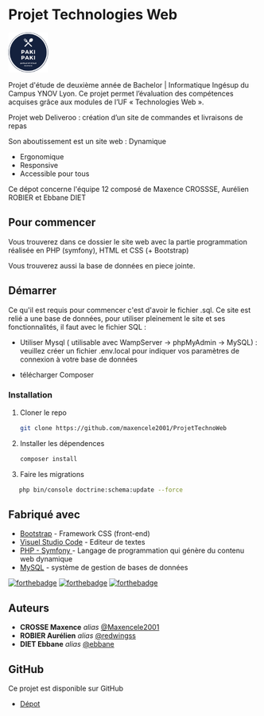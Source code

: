 # Projet Technologies Web

<a href="https://github.com/maxencele2001/ProjetTechnoWeb">
    <img src="public/img/logo.png" alt="Logo" width="80" height="80">
  </a>

Projet d'étude de deuxième année de Bachelor | Informatique Ingésup du Campus YNOV Lyon.
Ce projet permet l’évaluation des compétences acquises grâce aux modules de l’UF « Technologies Web ».

Projet web Deliveroo : création d’un site de commandes et livraisons de repas

Son aboutissement est un site web :
Dynamique
- Ergonomique
- Responsive
- Accessible pour tous 

Ce dépot concerne l'équipe 12 composé de Maxence CROSSSE, Aurélien ROBIER et Ebbane DIET

## Pour commencer

Vous trouverez dans ce dossier le site web avec la partie programmation réalisée en PHP (symfony), HTML et CSS (+ Bootstrap)

Vous trouverez aussi la base de données en piece jointe.



## Démarrer

Ce qu'il est requis pour commencer c'est d'avoir le fichier .sql. Ce site est relié a une base de données, pour utiliser pleinement le site et ses fonctionnalités, il faut avec le fichier SQL :

- Utiliser Mysql ( utilisable avec WampServer -> phpMyAdmin -> MySQL) : veuillez créer un fichier .env.local pour indiquer vos paramètres de connexion à votre base de données

- télécharger Composer



### Installation


1. Cloner le repo
   ```sh
   git clone https://github.com/maxencele2001/ProjetTechnoWeb
   ```
2. Installer les dépendences
   ```sh
   composer install
   ```
3. Faire les migrations
```sh
   php bin/console doctrine:schema:update --force
   ```


## Fabriqué avec


* [Bootstrap](https://getbootstrap.com/) - Framework CSS (front-end)
* [Visuel Studio Code](https://code.visualstudio.com/) - Editeur de textes
* [PHP - Symfony ](https://www.php.net/) - Langage de programmation qui génère du contenu web dynamique
* [MySQL](https://www.mysql.com/fr/) - système de gestion de bases de données

[![forthebadge](https://forthebadge.com/images/badges/made-with-javascript.svg)](http://forthebadge.com)  [![forthebadge](https://forthebadge.com/images/badges/uses-html.svg)](http://forthebadge.com)  [![forthebadge](https://forthebadge.com/images/badges/uses-css.svg)](http://forthebadge.com)


## Auteurs

* **CROSSE Maxence** _alias_ [@Maxencele2001](https://github.com/maxencele2001)
* **ROBIER Aurélien** _alias_ [@redwingss](https://github.com/redwingss)
* **DIET Ebbane** _alias_ [@ebbane](https://github.com/ebbane)

## GitHub

Ce projet est disponible sur GitHub

* [Dépot](https://github.com/maxencele2001/ProjetTechnoWeb.git)
